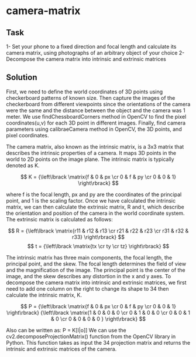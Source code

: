 # camera-matrix

## Task
1- Set your phone to a fixed direction and focal length and calculate its camera matrix, using photographs of an arbitrary object of your choice
2- Decompose the camera matrix into intrinsic and extrinsic matrices

## Solution
First, we need to define the world coordinates of 3D points using checkerboard patterns of known size. Then capture the images of the checkerboard from different viewpoints since the orientations of the camera were the same and the distance between the object and the camera was 1 meter. We use findChessboardCorners method in OpenCV to find the pixel coordinates(u,v) for each 3D point in different images. Finally, find camera parameters using calibraeCamera method in OpenCV, the 3D points, and pixel coordinates.

The camera matrix, also known as the intrinsic matrix, is a 3x3 matrix that describes the intrinsic properties of a camera. It maps 3D points in the world to 2D points on the image plane. The intrinsic matrix is typically denoted as K.


$$ K = {\left\lbrack \matrix{f & 0 & px \cr 0 & f & py \cr 0 & 0 & 1} \right\rbrack} $$

where f is the focal length, px and py are the coordinates of the principal point, and 1 is the scaling factor. Once we have calculated the intrinsic matrix, we can then calculate the extrinsic matrix, R and t, which describe the orientation and position of the camera in the world coordinate system. The extrinsic matrix is calculated as follows:

$$ R = {\left\lbrack \matrix{r11 & r12 & r13 \cr r21 & r22 & r23 \cr r31 & r32 & r33} \right\rbrack} $$
$$ t = {\left\lbrack \matrix{tx \cr ty \cr tz} \right\rbrack} $$


The intrinsic matrix has three main components, the focal length, the principal point, and the skew. The focal length determines the field of view and the magnification of the image. The principal point is the center of the image, and the skew describes any distortion in the x and y axes. To decompose the camera matrix into intrinsic and extrinsic matrices, we first need to add one column on the right to change its shape to 34 then calculate the intrinsic matrix, K.

$$ P = {\left\lbrack \matrix{f & 0 & px \cr 0 & f & py \cr 0 & 0 & 1} \right\rbrack} {\left\lbrack \matrix{1 & 0 & 0 & 0 \cr 0 & 1 & 0 & 0 \cr 0 & 0 & 1 & 0 \cr 0 & 0 & 0 & 0 } \right\rbrack} $$

Also can be written as:
P = K[I|o]]
We can use the cv2.decomposeProjectionMatrix() function from the OpenCV library in Python. This function takes as input the 34 projection matrix and returns the intrinsic and extrinsic matrices of the camera.
